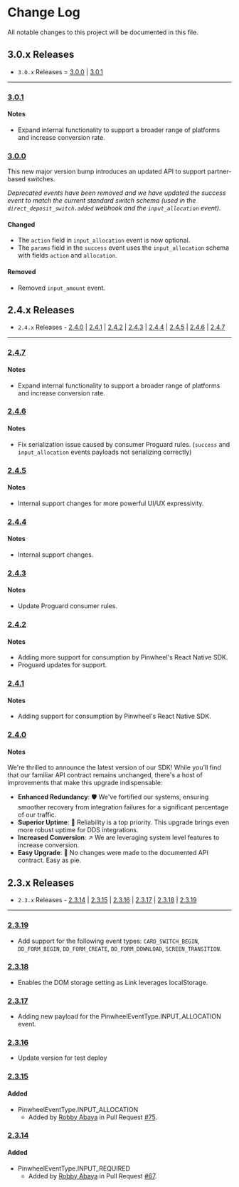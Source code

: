 # Change Log

All notable changes to this project will be documented in this file.

## 3.0.x Releases

- `3.0.x` Releases = [3.0.0](#300) | [3.0.1](#301)

---

### [3.0.1](https://github.com/underdog-tech/pinwheel-android-sdk/releases/tag/3.0.1)

#### Notes

- Expand internal functionality to support a broader range of platforms and increase conversion rate.

### [3.0.0](https://github.com/underdog-tech/pinwheel-android-sdk/releases/tag/3.0.0)

This new major version bump introduces an updated API to support partner-based switches.

*Deprecated events have been removed and we have updated the success event to match the current standard switch schema (used in the `direct_deposit_switch.added` webhook and the `input_allocation` event).*

#### Changed
- The `action` field in `input_allocation` event is now optional.
- The `params` field in the `success` event uses the `input_allocation` schema with fields `action` and `allocation`.

#### Removed
- Removed `input_amount` event.

## 2.4.x Releases

- `2.4.x` Releases - [2.4.0](#240) | [2.4.1](#241) | [2.4.2](#242) | [2.4.3](#243) | [2.4.4](#244) | [2.4.5](#245) | [2.4.6](#246) | [2.4.7](#247)

---
### [2.4.7](https://github.com/underdog-tech/pinwheel-android-sdk/releases/tag/2.4.7)

#### Notes

- Expand internal functionality to support a broader range of platforms and increase conversion rate.

### [2.4.6](https://github.com/underdog-tech/pinwheel-android-sdk/releases/tag/2.4.6)

#### Notes

- Fix serialization issue caused by consumer Proguard rules. (`success` and `input_allocation` events payloads not serializing correctly)

### [2.4.5](https://github.com/underdog-tech/pinwheel-android-sdk/releases/tag/2.4.5)

#### Notes

- Internal support changes for more powerful UI/UX expressivity.

### [2.4.4](https://github.com/underdog-tech/pinwheel-android-sdk/releases/tag/2.4.4)

#### Notes

- Internal support changes.

### [2.4.3](https://github.com/underdog-tech/pinwheel-android-sdk/releases/tag/2.4.3)

#### Notes

- Update Proguard consumer rules.

### [2.4.2](https://github.com/underdog-tech/pinwheel-android-sdk/releases/tag/2.4.2)

#### Notes

- Adding more support for consumption by Pinwheel's React Native SDK.
- Proguard updates for support.

### [2.4.1](https://github.com/underdog-tech/pinwheel-android-sdk/releases/tag/2.4.1)

#### Notes

- Adding support for consumption by Pinwheel's React Native SDK.

### [2.4.0](https://github.com/underdog-tech/pinwheel-android-sdk/releases/tag/2.4.0)

#### Notes

We're thrilled to announce the latest version of our SDK! While you'll find that our familiar API contract remains unchanged, there's a host of improvements that make this upgrade indispensable:

- **Enhanced Redundancy**: 🛡️ We've fortified our systems, ensuring smoother recovery from integration failures for a significant percentage of our traffic.
- **Superior Uptime**: 🦾 Reliability is a top priority. This upgrade brings even more robust uptime for DDS integrations.
- **Increased Conversion**: ↗️ We are leveraging system level features to increase conversion.
- **Easy Upgrade**: 🥧 No changes were made to the documented API contract. Easy as pie.

## 2.3.x Releases

- `2.3.x` Releases - [2.3.14](#2314) | [2.3.15](#2315) | [2.3.16](#2316) | [2.3.17](#2317) | [2.3.18](#2318) | [2.3.19](#2319)

---

### [2.3.19](https://github.com/underdog-tech/pinwheel-android-sdk/releases/tag/2.3.19)

- Add support for the following event types: `CARD_SWITCH_BEGIN`, `DD_FORM_BEGIN`, `DD_FORM_CREATE`, `DD_FORM_DOWNLOAD`, `SCREEN_TRANSITION`.

### [2.3.18](https://github.com/underdog-tech/pinwheel-android-sdk/releases/tag/2.3.18)

- Enables the DOM storage setting as Link leverages localStorage.

### [2.3.17](https://github.com/underdog-tech/pinwheel-android-sdk/releases/tag/2.3.17)

- Adding new payload for the PinwheelEventType.INPUT_ALLOCATION event.


### [2.3.16](https://github.com/underdog-tech/pinwheel-android-sdk/releases/tag/2.3.16)

- Update version for test deploy


### [2.3.15](https://github.com/underdog-tech/pinwheel-android-sdk/releases/tag/2.3.14)

#### Added

- PinwheelEventType.INPUT_ALLOCATION
  - Added by [Robby Abaya](https://github.com/rawbee) in Pull Request [#75](https://github.com/underdog-tech/pinwheel-android-sdk/pull/75).

### [2.3.14](https://github.com/underdog-tech/pinwheel-android-sdk/releases/tag/2.3.14)

#### Added

- PinwheelEventType.INPUT_REQUIRED
  - Added by [Robby Abaya](https://github.com/rawbee) in Pull Request [#67](https://github.com/underdog-tech/pinwheel-android-sdk/pull/67).
